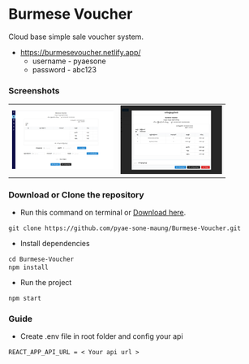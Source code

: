 # Burmese Voucher

Cloud base simple sale voucher system.

-   https://burmesevoucher.netlify.app/
    -   username - pyaesone
    -   password - abc123

### Screenshots

<table> 
     <tr> 
          <td> <img src="./public/screenshot/screenshot1.png" width=200 heigh=150> </td>
          <td> <img src="./public/screenshot/screenshot2.png" width=200 heigh=150></td>
     </tr>
</table>

### Download or Clone the repository

-   Run this command on terminal or [Download here](https://github.com/pyae-sone-maung/Burmese-Voucher/archive/refs/heads/main.zip).

```
git clone https://github.com/pyae-sone-maung/Burmese-Voucher.git
```

-   Install dependencies

```
cd Burmese-Voucher
npm install
```

-   Run the project

```
npm start
```

### Guide

-   Create .env file in root folder and config your api

```
REACT_APP_API_URL = < Your api url >
```
